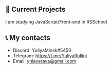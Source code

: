 ## :pushpin: Current Projects

I am studying JavaScript/Front-end in RSSchool

## :telephone_receiver: My contacts

- Discord: YuliyaMinsk#5450
- Telegram: https://t.me/YuliyaRollini
- Email: yniaverava@gmail.com
